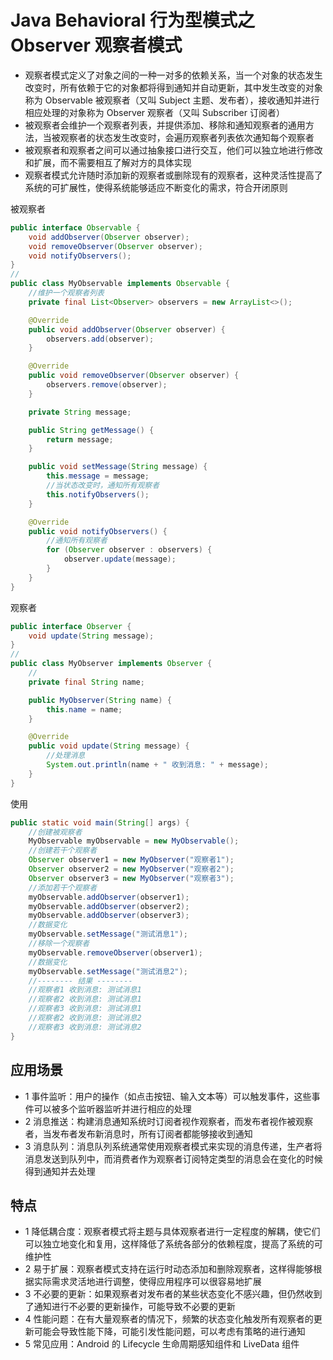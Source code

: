 # Java Behavioral 行为型模式之 Observer 观察者模式
- 观察者模式定义了对象之间的一种一对多的依赖关系，当一个对象的状态发生改变时，所有依赖于它的对象都将得到通知并自动更新，其中发生改变的对象称为 Observable 被观察者（又叫 Subject 主题、发布者），接收通知并进行相应处理的对象称为 Observer 观察者（又叫 Subscriber 订阅者）
- 被观察者会维护一个观察者列表，并提供添加、移除和通知观察者的通用方法，当被观察者的状态发生改变时，会遍历观察者列表依次通知每个观察者
- 被观察者和观察者之间可以通过抽象接口进行交互，他们可以独立地进行修改和扩展，而不需要相互了解对方的具体实现
- 观察者模式允许随时添加新的观察者或删除现有的观察者，这种灵活性提高了系统的可扩展性，使得系统能够适应不断变化的需求，符合开闭原则

被观察者
```java
public interface Observable {
    void addObserver(Observer observer);
    void removeObserver(Observer observer);
    void notifyObservers();
}
//
public class MyObservable implements Observable {
    //维护一个观察者列表
    private final List<Observer> observers = new ArrayList<>();

    @Override
    public void addObserver(Observer observer) {
        observers.add(observer);
    }

    @Override
    public void removeObserver(Observer observer) {
        observers.remove(observer);
    }

    private String message;

    public String getMessage() {
        return message;
    }

    public void setMessage(String message) {
        this.message = message;
        //当状态改变时，通知所有观察者
        this.notifyObservers();
    }

    @Override
    public void notifyObservers() {
        //通知所有观察者
        for (Observer observer : observers) {
            observer.update(message);
        }
    }
}
```

观察者
```java
public interface Observer {
    void update(String message);
}
//
public class MyObserver implements Observer {
    //
    private final String name;

    public MyObserver(String name) {
        this.name = name;
    }

    @Override
    public void update(String message) {
        //处理消息
        System.out.println(name + " 收到消息: " + message);
    }
}
```

使用
```java
public static void main(String[] args) {
    //创建被观察者
    MyObservable myObservable = new MyObservable();
    //创建若干个观察者
    Observer observer1 = new MyObserver("观察者1");
    Observer observer2 = new MyObserver("观察者2");
    Observer observer3 = new MyObserver("观察者3");
    //添加若干个观察者
    myObservable.addObserver(observer1);
    myObservable.addObserver(observer2);
    myObservable.addObserver(observer3);
    //数据变化
    myObservable.setMessage("测试消息1");
    //移除一个观察者
    myObservable.removeObserver(observer1);
    //数据变化
    myObservable.setMessage("测试消息2");
    //-------- 结果 --------
    //观察者1 收到消息: 测试消息1
    //观察者2 收到消息: 测试消息1
    //观察者3 收到消息: 测试消息1
    //观察者2 收到消息: 测试消息2
    //观察者3 收到消息: 测试消息2
}
```

## 应用场景
- 1 事件监听：用户的操作（如点击按钮、输入文本等）可以触发事件，这些事件可以被多个监听器监听并进行相应的处理
- 2 消息推送：构建消息通知系统时订阅者视作观察者，而发布者视作被观察者，当发布者发布新消息时，所有订阅者都能够接收到通知
- 3 消息队列：消息队列系统通常使用观察者模式来实现的消息传递，生产者将消息发送到队列中，而消费者作为观察者订阅特定类型的消息会在变化的时候得到通知并去处理

## 特点
- 1 降低耦合度：观察者模式将主题与具体观察者进行一定程度的解耦，使它们可以独立地变化和复用，这样降低了系统各部分的依赖程度，提高了系统的可维护性
- 2 易于扩展：观察者模式支持在运行时动态添加和删除观察者，这样得能够根据实际需求灵活地进行调整，使得应用程序可以很容易地扩展
- 3 不必要的更新：如果观察者对发布者的某些状态变化不感兴趣，但仍然收到了通知进行不必要的更新操作，可能导致不必要的更新
- 4 性能问题：在有大量观察者的情况下，频繁的状态变化触发所有观察者的更新可能会导致性能下降，可能引发性能问题，可以考虑有策略的进行通知
- 5 常见应用：Android 的 Lifecycle 生命周期感知组件和 LiveData 组件


